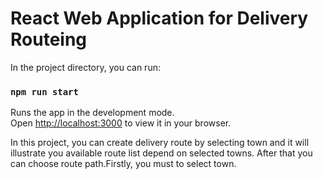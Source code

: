 # React Web Application for Delivery Routeing


In the project directory, you can run:

### `npm run start`

Runs the app in the development mode.\
Open [http://localhost:3000](http://localhost:3000) to view it in your browser.

In this project, you can create delivery route by selecting town and it will illustrate you available route list depend on selected towns. After that you can choose route path.Firstly, you must to select town.


